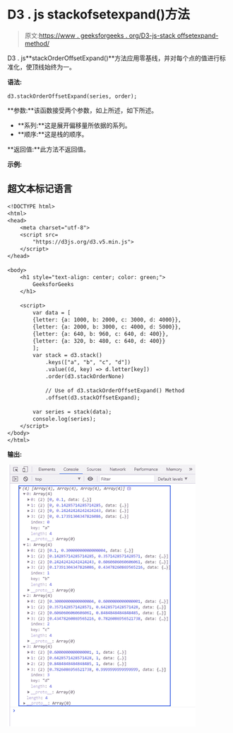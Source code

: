 # D3 . js stackofsetexpand()方法

> 原文:[https://www . geeksforgeeks . org/D3-js-stack offsetexpand-method/](https://www.geeksforgeeks.org/d3-js-stackoffsetexpand-method/)

D3 . js**stackOrderOffsetExpand()**方法应用零基线，并对每个点的值进行标准化，使顶线始终为一。

**语法:**

```
d3.stackOrderOffsetExpand(series, order);

```

**参数:**该函数接受两个参数，如上所述，如下所述。

*   **系列:**这是展开偏移量所依据的系列。
*   **顺序:**这是栈的顺序。

**返回值:**此方法不返回值。

**示例:**

## 超文本标记语言

```
<!DOCTYPE html>
<html>
<head>
    <meta charset="utf-8">
    <script src=
        "https://d3js.org/d3.v5.min.js">
    </script>
</head>

<body>
    <h1 style="text-align: center; color: green;">
        GeeksforGeeks
    </h1>

    <script>
        var data = [
        {letter: {a: 1000, b: 2000, c: 3000, d: 4000}},
        {letter: {a: 2000, b: 3000, c: 4000, d: 5000}},
        {letter: {a: 640, b: 960, c: 640, d: 400}},
        {letter: {a: 320, b: 480, c: 640, d: 400}}
        ];
        var stack = d3.stack()
            .keys(["a", "b", "c", "d"])
            .value((d, key) => d.letter[key])
            .order(d3.stackOrderNone)

            // Use of d3.stackOrderOffsetExpand() Method
            .offset(d3.stackOffsetExpand);

        var series = stack(data);
        console.log(series);
    </script>
</body>
</html>
```

**输出:**

![](img/ff24bfdf43cc8f510efcae44df4864c9.png)
